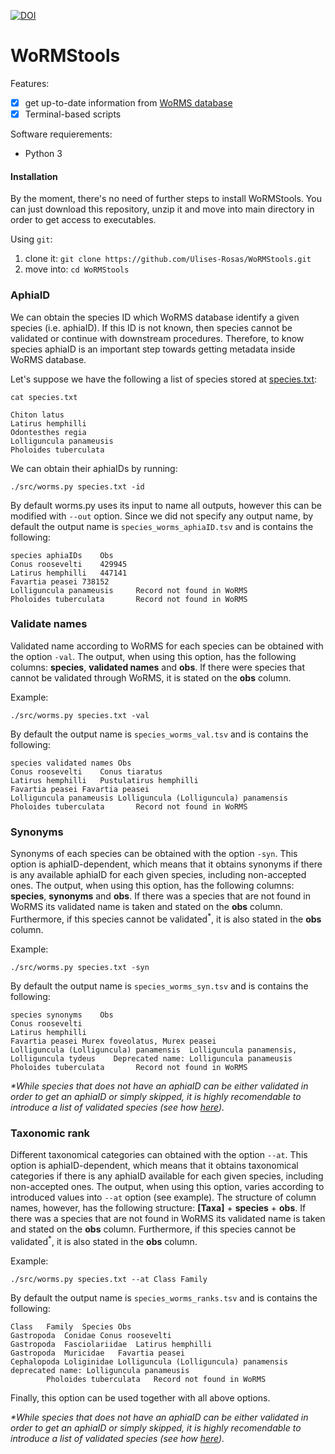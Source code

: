 [![DOI](https://zenodo.org/badge/204058054.svg)](https://zenodo.org/badge/latestdoi/204058054)

# WoRMStools


Features:

- [x] get up-to-date information from [WoRMS database](http://www.marinespecies.org)
- [x] Terminal-based scripts

Software requierements:
* Python 3

#### Installation

By the moment, there's no need of further steps to install WoRMStools. You can just download this repository, unzip it and move into main directory in order to get access to executables. 

Using `git`:

1. clone it: `git clone https://github.com/Ulises-Rosas/WoRMStools.git`
2. move into:  `cd WoRMStools`

### AphiaID

We can obtain the species ID which WoRMS database identify a given species (i.e. aphiaID). If this ID is not known, then species cannot be validated or continue with downstream procedures. Therefore, to know species aphiaID is an important step towards getting metadata inside WoRMS database.

Let's suppose we have the following a list of species stored at [species.txt](https://github.com/Ulises-Rosas/WoRMStools/blob/master/species.txt):

```Shell
cat species.txt
```

```
Chiton latus
Latirus hemphilli
Odontesthes regia
Lolliguncula panameusis
Pholoides tuberculata
```
We can obtain their aphiaIDs by running:
```Shell
./src/worms.py species.txt -id
```
By default worms.py uses its input to name all outputs, however this can be modified with `--out` option. Since we did not specify any output name, by default the output name is `species_worms_aphiaID.tsv` and is contains the following:

```Shell
species	aphiaIDs	Obs
Conus roosevelti	429945	
Latirus hemphilli	447141	
Favartia peasei	738152	
Lolliguncula panameusis		Record not found in WoRMS
Pholoides tuberculata		Record not found in WoRMS
```

### Validate names

Validated name according to WoRMS for each species can be obtained with the option `-val`. The output, when using this option, has the following columns: **species**, **validated names** and **obs**. If there were species that cannot be validated through WoRMS, it is stated on the **obs** column. 

Example:
```Shell
./src/worms.py species.txt -val
```
By default the output name is `species_worms_val.tsv` and is contains the following:
```
species	validated names	Obs
Conus roosevelti	Conus tiaratus	
Latirus hemphilli	Pustulatirus hemphilli	
Favartia peasei	Favartia peasei	
Lolliguncula panameusis	Lolliguncula (Lolliguncula) panamensis	
Pholoides tuberculata		Record not found in WoRMS
```

### Synonyms

Synonyms of each species can be obtained with the option `-syn`. This option is aphiaID-dependent, which means that it obtains synonyms if there is any available aphiaID for each given species, including non-accepted ones. The output, when using this option, has the following columns: **species**, **synonyms** and **obs**. If there was a species that are not found in WoRMS its validated name is taken and stated on the **obs** column. Furthermore, if this species cannot be validated<sup>\*</sup>, it is also stated in the **obs** column.

Example:
```Shell
./src/worms.py species.txt -syn
```
By default the output name is `species_worms_syn.tsv` and is contains the following:
```
species	synonyms	Obs
Conus roosevelti		
Latirus hemphilli		
Favartia peasei	Murex foveolatus, Murex peasei	
Lolliguncula (Lolliguncula) panamensis	Lolliguncula panamensis, Lolliguncula tydeus	Deprecated name: Lolliguncula panameusis
Pholoides tuberculata		Record not found in WoRMS
```

*\*While species that does not have an aphiaID can be either validated in order to get an aphiaID or simply skipped, it is highly recomendable to introduce a list of validated species (see how [here](https://github.com/Ulises-Rosas/WoRMStools#validate-names)).*

### Taxonomic rank

Different taxonomical categories can obtained with the option `--at`. This option is aphiaID-dependent, which means that it obtains taxonomical categories if there is any aphiaID available for each given species, including non-accepted ones. The output, when using this option, varies according to introduced values into `--at` option (see example). The structure of column names, however, has the following structure: **\[Taxa\]** + **species** + **obs**. If there was a species that are not found in WoRMS its validated name is taken and stated on the **obs** column. Furthermore, if this species cannot be validated<sup>\*</sup>, it is also stated in the **obs** column.

Example:
```Shell
./src/worms.py species.txt --at Class Family
```
By default the output name is `species_worms_ranks.tsv` and is contains the following:
```
Class	Family	Species	Obs
Gastropoda	Conidae	Conus roosevelti	
Gastropoda	Fasciolariidae	Latirus hemphilli	
Gastropoda	Muricidae	Favartia peasei	
Cephalopoda	Loliginidae	Lolliguncula (Lolliguncula) panamensis	deprecated name: Lolliguncula panameusis
		Pholoides tuberculata	Record not found in WoRMS
```

Finally, this option can be used together with all above options.

*\*While species that does not have an aphiaID can be either validated in order to get an aphiaID or simply skipped, it is highly recomendable to introduce a list of validated species (see how [here](https://github.com/Ulises-Rosas/WoRMStools#validate-names)).*
